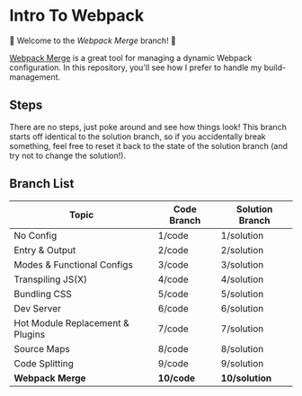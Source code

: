 # Intro To Webpack

:wave: Welcome to the _Webpack Merge_ branch! :wave:

[Webpack Merge](https://github.com/survivejs/webpack-merge) is a great tool for managing a dynamic Webpack configuration. In this repository, you'll see how I prefer to handle my build-management.

## Steps

There are no steps, just poke around and see how things look! This branch starts off identical to the solution branch, so if you accidentally break something, feel free to reset it back to the state of the solution branch (and try not to change the solution!).

## Branch List

| Topic                            | Code Branch | Solution Branch |
| -------------------------------- | ----------- | --------------- |
| No Config                        | 1/code      | 1/solution      |
| Entry & Output                   | 2/code      | 2/solution      |
| Modes & Functional Configs       | 3/code      | 3/solution      |
| Transpiling JS(X)                | 4/code      | 4/solution      |
| Bundling CSS                     | 5/code      | 5/solution      |
| Dev Server                       | 6/code      | 6/solution      |
| Hot Module Replacement & Plugins | 7/code      | 7/solution      |
| Source Maps                      | 8/code      | 8/solution      |
| Code Splitting                   | 9/code      | 9/solution      |
| **Webpack Merge**                | **10/code** | **10/solution** |
